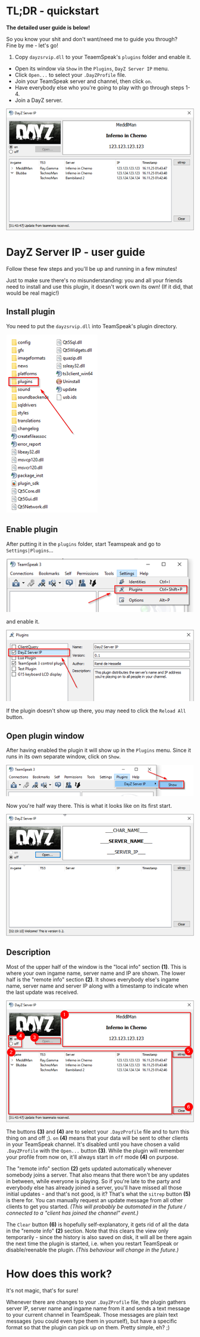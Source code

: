 # TL;DR - quickstart
__The detailed user guide is below!__

So you know your shit and don't want/need me to guide you through?  
Fine by me - let's go!
1. Copy `dayzsrvip.dll` to your TeaemSpeak's `plugins` folder and enable it.
- Open its window via `Show` in the `Plugins`, `DayZ Server IP` menu.
- Click `Open...` to select your `.DayZProfile` file.
- Join your TeamSpeak server and channel, then click `on`.
- Have everybody else who you're going to play with go through steps 1-4.
- Join a DayZ server.

![alt-text](png/main_window.png)

# DayZ Server IP - user guide

Follow these few steps and you'll be up and running in a few minutes!

Just to make sure there's no misunderstanding: you and all your friends need to install and use this plugin, it doesn't work own its own!
(If it did, that would be real magic!)

## Install plugin
You need to put the `dayzsrvip.dll` into TeamSpeak's plugin directory.

![alt-text](png/explorer_ts3_folder.png)

## Enable plugin
After putting it in the `plugins` folder, start Teamspeak and go to `Settings|Plugins`...

![alt-text](png/ts3_settings_menu.png)

and enable it.

![alt-text](png/ts3_enable_plugin.png)

If the plugin doesn't show up there, you may need to click the `Reload All` button.

## Open plugin window
After having enabled the plugin it will show up in the `Plugins` menu. Since it runs in its own separate window, click on `Show`.

![alt-text](png/ts3_plugins_menu.png)

Now you're half way there. This is what it looks like on its first start.

![alt-text](png/main_window_init.png)

## Description

Most of the upper half of the window is the "local info" section __(1)__. This is where your own ingame name, server name and IP are shown. The lower half is the "remote info" section __(2)__. It shows everybody else's ingame name, server name and server IP along with a timestamp to indicate when the last update was received.

![alt-text](png/main_window_annotated.png)

The buttons __(3)__ and __(4)__ are to select your `.DayzProfile` file and to turn this thing on and off ;). `on` __(4)__ means that your data will be sent to other clients in your TeamSpeak channel. It's disabled until you have chosen a valid `.DayZProfile` with the `Open...` button __(3)__. While the plugin will remember your profile from now on, it'll always start in `off` mode __(4)__ on purpose.

The "remote info" section __(2)__ gets updated automatically whenever somebody joins a server. That also means that there won't be any updates in between, while everyone is playing. So if you're late to the party and everybody else has already joined a server, you'll have missed all those initial updates - and that's not good, is it? That's what the `sitrep` button __(5)__ is there for. You can manually request an update message from all other clients to get you started. _(This will probably be automated in the future / connected to a "client has joined the channel" event.)_

The `Clear` button __(6)__ is hopefully self-explanatory, it gets rid of all the data in the "remote info" __(2)__ section. Note that this clears the view only temporarily - since the history is also saved on disk, it will all be there again the next time the plugin is started, i.e. when you restart TeamSpeak or disable/reenable the plugin. _(This behaviour will change in the future.)_

# How does this work?
It's not magic, that's for sure!

Whenever there are changes to your `.DayZProfile` file, the plugin gathers server IP, server name and ingame name from it and sends a text message to your current channel in TeamSpeak. Those messages are plain text messages (you could even type them in yourself), but have a specific format so that the plugin can pick up on them. Pretty simple, eh? ;)
